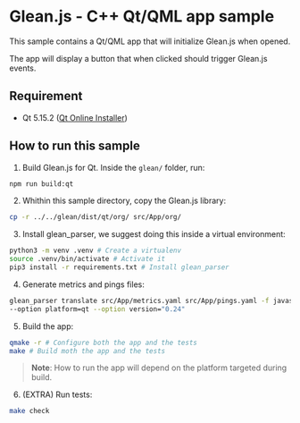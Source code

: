 # Glean.js - C++ Qt/QML app sample

This sample contains a Qt/QML app that will initialize Glean.js when opened.

The app will display a button that when clicked should trigger Glean.js events.

## Requirement

- Qt 5.15.2 ([Qt Online Installer](https://www.qt.io/download-qt-installer))

## How to run this sample


1. Build Glean.js for Qt. Inside the `glean/` folder, run:

```bash
npm run build:qt
```

2. Whithin this sample directory, copy the Glean.js library:

```bash
cp -r ../../glean/dist/qt/org/ src/App/org/
```

3. Install glean_parser, we suggest doing this inside a virtual environment:

```bash
python3 -m venv .venv # Create a virtualenv
source .venv/bin/activate # Activate it
pip3 install -r requirements.txt # Install glean_parser
```

4. Generate metrics and pings files:

```bash
glean_parser translate src/App/metrics.yaml src/App/pings.yaml -f javascript -o src/App/generated \
--option platform=qt --option version="0.24"
```

5. Build the app:

```bash
qmake -r # Configure both the app and the tests
make # Build moth the app and the tests
```

> **Note**: How to run the app will depend on the platform targeted during build.

6. (EXTRA) Run tests:

```bash
make check
```
